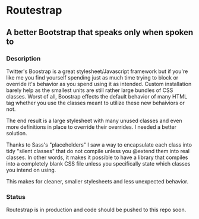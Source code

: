 # Routestrap
## A better Bootstrap that speaks only when spoken to

### Description 

Twitter's Boostrap is a great stylesheet/Javascript framework but if you're like me you find yourself spending just as much time trying to block or override it's behavior as you spend using it as intended. Custom installation barely help as the smallest units are still rather large bundles of CSS classes. Worst of all, Boostrap effects the default behavior of many HTML tag whether you use the classes meant to utilize these new behaiviors or not.  

The end result is a large stylesheet with many unused classes and even more definitions in place to override their overrides. I needed a better solution.

Thanks to Sass's "placeholders" I saw a way to encapsulate each class into tidy "silent classes" that do not compile unless you @extend them into real classes. In other words, it makes it possible to have a library that compiles into a completely blank CSS file unless you specifically state which classes you intend on using.  

This makes for cleaner, smaller stylesheets and less unexpected behavior. 

### Status

Routestrap is in production and code should be pushed to this repo soon.


